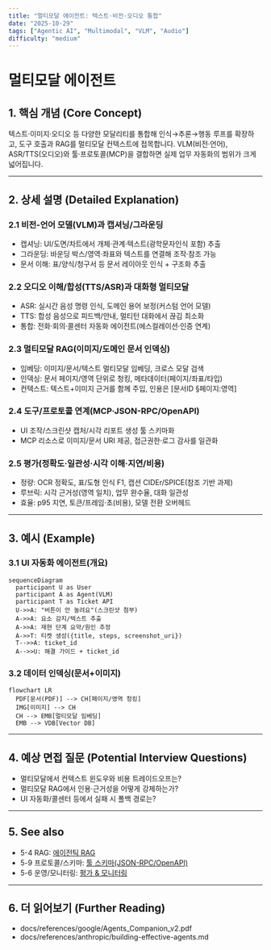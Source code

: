 ```yaml
---
title: "멀티모달 에이전트: 텍스트·비전·오디오 통합"
date: "2025-10-29"
tags: ["Agentic AI", "Multimodal", "VLM", "Audio"]
difficulty: "medium"
---
```


# 멀티모달 에이전트

## 1. 핵심 개념 (Core Concept)

텍스트·이미지·오디오 등 다양한 모달리티를 통합해 인식→추론→행동 루프를 확장하고, 도구 호출과 RAG를 멀티모달 컨텍스트에 접목합니다. VLM(비전·언어), ASR/TTS(오디오)와 툴·프로토콜(MCP)을 결합하면 실제 업무 자동화의 범위가 크게 넓어집니다.

---

## 2. 상세 설명 (Detailed Explanation)

### 2.1 비전-언어 모델(VLM)과 캡셔닝/그라운딩
- 캡셔닝: UI/도면/차트에서 개체·관계·텍스트(광학문자인식 포함) 추출
- 그라운딩: 바운딩 박스/영역·좌표와 텍스트를 연결해 조작·참조 가능
- 문서 이해: 표/양식/청구서 등 문서 레이아웃 인식 + 구조화 추출

### 2.2 오디오 이해/합성(TTS/ASR)과 대화형 멀티모달
- ASR: 실시간 음성 명령 인식, 도메인 용어 보정(커스텀 언어 모델)
- TTS: 합성 음성으로 피드백/안내, 멀티턴 대화에서 끊김 최소화
- 통합: 전화·회의·콜센터 자동화 에이전트(에스컬레이션·인증 연계)

### 2.3 멀티모달 RAG(이미지/도메인 문서 인덱싱)
- 임베딩: 이미지/문서/텍스트 멀티모달 임베딩, 크로스 모달 검색
- 인덱싱: 문서 페이지/영역 단위로 청킹, 메타데이터(페이지/좌표/타입)
- 컨텍스트: 텍스트+이미지 근거를 함께 주입, 인용은 [문서ID §페이지:영역]

### 2.4 도구/프로토콜 연계(MCP·JSON-RPC/OpenAPI)
- UI 조작/스크린샷 캡처/시각 리포트 생성 툴 스키마화
- MCP 리소스로 이미지/문서 URI 제공, 접근권한·로그 감사를 일관화

### 2.5 평가(정확도·일관성·시각 이해·지연/비용)
- 정량: OCR 정확도, 표/도형 인식 F1, 캡션 CIDEr/SPICE(참조 기반 과제)
- 루브릭: 시각 근거성(영역 일치), 업무 완수율, 대화 일관성
- 효율: p95 지연, 토큰/프레임·초(비용), 모델 전환 오버헤드

---

## 3. 예시 (Example)

### 3.1 UI 자동화 에이전트(개요)
```mermaid
sequenceDiagram
  participant U as User
  participant A as Agent(VLM)
  participant T as Ticket API
  U->>A: "버튼이 안 눌려요"(스크린샷 첨부)
  A->>A: 요소 감지/텍스트 추출
  A->>A: 재현 단계 요약/원인 추정
  A->>T: 티켓 생성({title, steps, screenshot_uri})
  T-->>A: ticket_id
  A-->>U: 해결 가이드 + ticket_id
```

### 3.2 데이터 인덱싱(문서+이미지)
```mermaid
flowchart LR
  PDF[문서(PDF)] --> CH[페이지/영역 청킹]
  IMG[이미지] --> CH
  CH --> EMB[멀티모달 임베딩]
  EMB --> VDB[Vector DB]
```

---

## 4. 예상 면접 질문 (Potential Interview Questions)

- 멀티모달에서 컨텍스트 윈도우와 비용 트레이드오프는?
- 멀티모달 RAG에서 인용·근거성을 어떻게 강제하는가?
- UI 자동화/콜센터 등에서 실패 시 폴백 경로는?

---

## 5. See also

- 5-4 RAG: [에이전틱 RAG](../5-4-retrieval-augmented-generation-rag/advanced-agentic-rag.md)
- 5-9 프로토콜/스키마: [툴 스키마(JSON-RPC/OpenAPI)](../5-9-보안-and-프로토콜/tool-schemas-jsonrpc-openapi.md)
- 5-6 운영/모니터링: [평가 & 모니터링](../5-6-agentops-운영-and-자동화/evaluation-monitoring-ops.md)

---

## 6. 더 읽어보기 (Further Reading)

- docs/references/google/Agents_Companion_v2.pdf
- docs/references/anthropic/building-effective-agents.md
